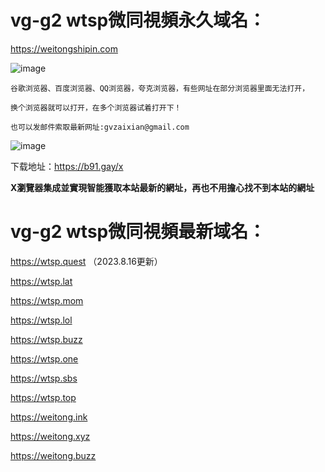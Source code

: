 # vg-g2  wtsp微同視頻永久域名：

https://weitongshipin.com

![image](https://github.com/yihuagongnet/vg-g2/assets/141849781/aa19b7c9-7f54-4190-aa7c-fd2cf7225c7f)

```
谷歌浏览器、百度浏览器、QQ浏览器，夸克浏览器，有些网址在部分浏览器里面无法打开，

换个浏览器就可以打开，在多个浏览器试着打开下！

也可以发邮件索取最新网址:gvzaixian@gmail.com
```
![image](https://github.com/yihuagongnet/vg-g1/assets/141849781/f197cd88-2a37-44fc-8940-d898f845249d)

下载地址：https://b91.gay/x

**X瀏覽器集成並實現智能獲取本站最新的網址，再也不用擔心找不到本站的網址**
# vg-g2  wtsp微同視頻最新域名：

https://wtsp.quest （2023.8.16更新）

https://wtsp.lat

https://wtsp.mom

https://wtsp.lol

https://wtsp.buzz

https://wtsp.one

https://wtsp.sbs

https://wtsp.top

https://weitong.ink

https://weitong.xyz

https://weitong.buzz

